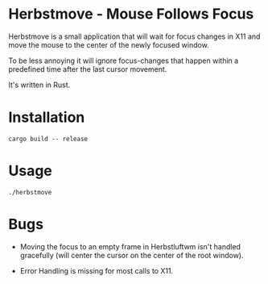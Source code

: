 # Herbstmove - Mouse Follows Focus

Herbstmove is a small application that will wait for focus changes in
X11 and move the mouse to the center of the newly focused window.

To be less annoying it will ignore focus-changes that happen within a
predefined time after the last cursor movement.

It's written in Rust.

# Installation

    cargo build -- release

# Usage

    ./herbstmove

# Bugs

- Moving the focus to an empty frame in Herbstluftwm isn't handled
  gracefully (will center the cursor on the center of the root
  window).

- Error Handling is missing for most calls to X11.
